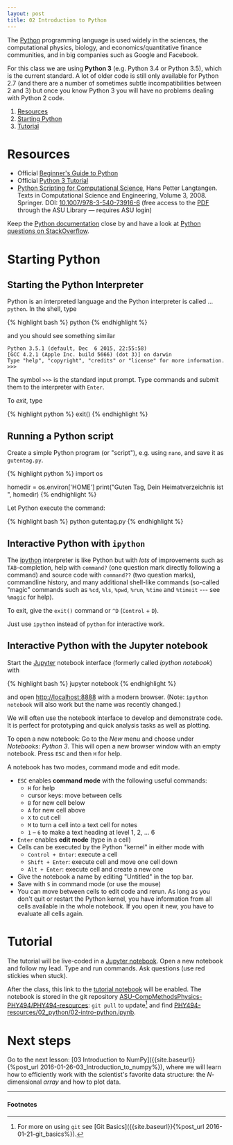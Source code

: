 ```yaml
---
layout: post
title: 02 Introduction to Python
---
```


The [Python](http://www.python.org) programming language is used
widely in the sciences, the computational physics, biology, and
economics/quantitative finance
communities, and in big companies such as Google and Facebook.

For this class we are using **Python 3** (e.g. Python 3.4 or Python
3.5), which is the current standard. A lot of older code is still only
available for Python 2.7 (and there are a number of sometimes subtle
incompatibilities between 2 and 3) but once you know Python 3 you will
have no problems dealing with Python 2 code.

1. [Resources](#resources)
2. [Starting Python](#starting-python)
3. [Tutorial](#tutorial)

# Resources

* Official [Beginner's Guide to Python](https://www.python.org/about/gettingstarted/)
* Official [Python 3 Tutorial](https://docs.python.org/3/tutorial/)
* [Python Scripting for Computational Science](http://www.springerlink.com/content/978-3-540-73915-9/), Hans Petter Langtangen. Texts in Computational Science and Engineering, Volume 3, 2008. Springer. DOI: [10.1007/978-3-540-73916-6](http://dx.doi.org/10.1007/978-3-540-73916-6) (free access to the [PDF](http://link.springer.com.ezproxy1.lib.asu.edu/book/10.1007%252F978-3-540-73916-6) through the ASU Library — requires ASU login)

Keep the [Python documentation](http://www.python.org/doc/) close by
and have a look at [Python questions on StackOverflow](http://stackoverflow.com/questions/tagged/python).

# Starting Python

## Starting the Python Interpreter

Python is an interpreted language and the Python interpreter is called
... `python`. In the shell, type

{% highlight bash %}
python
{% endhighlight %}

and you should see something similar

~~~
Python 3.5.1 (default, Dec  6 2015, 22:55:58)
[GCC 4.2.1 (Apple Inc. build 5666) (dot 3)] on darwin
Type "help", "copyright", "credits" or "license" for more information.
>>>
~~~

The symbol `>>>` is the standard input prompt. Type commands and
submit them to the interpreter with `Enter`.

To *exit*, type

{% highlight python %}
exit()
{% endhighlight %}

## Running a Python script

Create a simple Python program (or "script"), e.g. using `nano`, and
save it as `gutentag.py`.

{% highlight python %}
import os

homedir = os.environ['HOME']
print("Guten Tag, Dein Heimatverzeichnis ist ", homedir)
{% endhighlight %}

Let Python execute the command:

{% highlight bash %}
python gutentag.py
{% endhighlight %}

## Interactive Python with `ipython`

The [ipython](http://ipython.org) interpreter is like Python but with
*lots* of improvements such as `TAB`-completion, help with `command?`
(one question mark directly following a command) and source code with
`command??` (two question marks), commandline history, and many
additional shell-like commands (so-called "magic" commands such as
`%cd`, `%ls`, `%pwd`, `%run`, `%time` and `%timeit` --- see `%magic`
for help).

To exit, give the `exit()` command or `^D` (`Control` + `D`).

Just use `ipython` instead of `python` for interactive work.


## Interactive Python with the Jupyter notebook

Start the [Jupyter](http://jupyter.org) notebook interface (formerly
called *ipython notebook*) with

{% highlight bash %}
jupyter notebook
{% endhighlight %}

and open <http://localhost:8888> with a modern browser. (Note:
`ipython notebook` will also work but the name was recently
changed.)

We will often use the notebook interface to develop and demonstrate
code. It is perfect for prototyping and quick analysis tasks as well
as plotting.

To open a new notebook: Go to the *New* menu and choose under
*Notebooks: Python 3*. This will open a new browser window with an
empty notebook. Press `ESC` and then `H` for help.

A notebook has two modes, command mode and edit mode. 

* `ESC` enables **command mode** with the following useful commands:
  * `H` for help
  * cursor keys: move between cells
  * `B` for new cell below
  * `A` for new cell above
  * `X` to cut cell
  * `M` to turn a cell into a text cell for notes
  * `1` – `6` to make a text heading at level 1, 2, ... 6
* `Enter` enables **edit mode** (type in a cell)
* Cells can be executed by the Python "kernel" in either mode with
    * `Control + Enter`: execute a cell
    * `Shift + Enter`: execute cell and move one cell down
    * `Alt + Enter`: execute cell and create a new one
* Give the notebook a name by editing "Untitled" in the top bar.
* Save with `S` in command mode (or use the mouse)
* You can move between cells to edit code and rerun. As long as you
  don't quit or restart the Python kernel, you have information from
  all cells available in the whole notebook. If you open it new, you
  have to evaluate all cells again.


# Tutorial

The tutorial will be live-coded in a
[Jupyter notebook](#interactive-python-with-the-jupyter-notebook). Open
a new notebook and follow my lead. Type and run commands. Ask
questions (use red stickies when stuck).

After the class, this link to the [tutorial notebook](http://nbviewer.jupyter.org/github/ASU-CompMethodsPhysics-PHY494/PHY494-resources/blob/master/02_python/02-intro-python.ipynb) will be
enabled. The notebook is stored in the git repository
[ASU-CompMethodsPhysics-PHY494/PHY494-resources](https://github.com/ASU-CompMethodsPhysics-PHY494/PHY494-resources):
`git pull` to update[^1] and find
[PHY494-resources/02_python/02-intro-python.ipynb](https://github.com/ASU-CompMethodsPhysics-PHY494/PHY494-resources/blob/master/02_python/02-intro-python.ipynb).

# Next steps

Go to the next lesson:
[03 Introduction to NumPy]({{site.baseurl}}{%post_url 2016-01-26-03_Introduction_to_numpy%}),
where we will learn how to efficiently work with the scientist's
favorite data structure: the *N*-dimensional *array* and how to plot
data.

------------------------------------------------------------

#### Footnotes ####

[^1]: For more on using `git` see
      [Git Basics]({{site.baseurl}}{%post_url 2016-01-21-git_basics%}).

   
